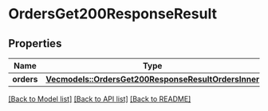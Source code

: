 # OrdersGet200ResponseResult

## Properties

Name | Type | Description | Notes
------------ | ------------- | ------------- | -------------
**orders** | [**Vec<models::OrdersGet200ResponseResultOrdersInner>**](_orders_get_200_response_result_orders_inner.md) |  | 

[[Back to Model list]](../README.md#documentation-for-models) [[Back to API list]](../README.md#documentation-for-api-endpoints) [[Back to README]](../README.md)


